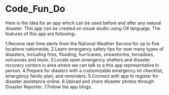 # Code_Fun_Do
Here is the idea for an app which can be used before and after any natural disaster.
This app can be created on visual studio using C# language.
The features of this app are following-

1.Receive real-time alerts from the National Weather Service for up to five locations nationwide.
2.Learn emergency safety tips for over many types of disasters, including fires, flooding, hurricanes, snowstorms, tornadoes, volcanoes and more.
3.Locate open emergency shelters and disaster recovery centers in area where we can talk to a this app representative in person.
4.Prepare for diasters with a customizable emergency kit checklist, emergency family plan, and reminders.
5.Connect with app to register for disaster assistance online.
6.Upload and share disaster photos through Disaster Reporter.
7.Follow the app blogs.
